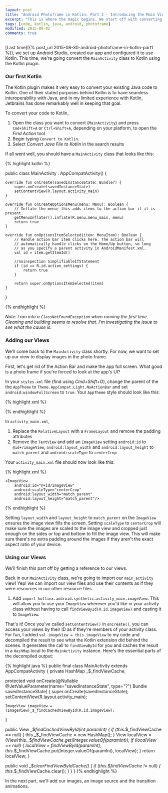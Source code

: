 ```yaml
---
layout: post
title: "Android Photoframe in Kotlin: Part 2 - Introducing the Main Views (and Kotlin)"
excerpt: "This is where the magic begins. We start off with converting `MainActivity` to a Kotlin file!"
tags: [code, kotlin, java, android, photoframe]
modified: 2015-09-02
comments: true
---
```


[Last time]({% post_url 2015-08-30-android-photoframe-in-kotlin-part1 %}), we set up Android Studio, created our app and configured it to use Kotlin. This time, we're going convert the `MainActivity` class to Kotlin using the Kotlin plugin.

### Our first Kotlin

The Kotlin plugin makes it very easy to convert your existing Java code to Kotlin. One of their stated purposes behind Kotlin is to have seamless interoperability with Java, and in my limited experience with Kotlin, Jetbrains has done remarkably well in keeping that goal.

To convert your code to Kotlin,

1. Open the class you want to convert (`MainActivity`) and press `Cmd+Shift+A` or `Ctrl+Shift+A`, depending on your platform, to open the *Find Action* tool
2. Begin typing `Convert to Kotlin`.
3. Select *Convert Java File to Kotlin* in the search results

If all went well, you should have a `MainActivity` class that looks like this:

{% highlight kotlin %}

public class MainActivity : AppCompatActivity() {

	override fun onCreate(savedInstanceState: Bundle?) {
		super.onCreate(savedInstanceState)
		setContentView(R.layout.activity_main)
	}

	override fun onCreateOptionsMenu(menu: Menu): Boolean {
		// Inflate the menu; this adds items to the action bar if it is present.
		getMenuInflater().inflate(R.menu.menu_main, menu)
		return true
	}

	override fun onOptionsItemSelected(item: MenuItem): Boolean {
		// Handle action bar item clicks here. The action bar will
		// automatically handle clicks on the Home/Up button, so long
		// as you specify a parent activity in AndroidManifest.xml.
		val id = item.getItemId()

		//noinspection SimplifiableIfStatement
		if (id == R.id.action_settings) {
			return true
		}

		return super.onOptionsItemSelected(item)
	}
}

{% endhighlight %}

*Note: I ran into a `ClassNotFoundException` when running the first time. Cleaning and building seems to resolve that. I'm investigating the issue to see what the cause is.*


### Adding our Views

We'll come back to the `MainActivity` class shortly. For now, we want to set up our view to display images in the photo frame.

First, let's get rid of the Action Bar and make the app full screen. What good is a photo frame if you're forced to look at the app's UI?

In your `styles.xml` file (find using *Cmd+Shift+O*), change the parent of the the `AppTheme` to `Theme.AppCompat.Light.NoActionBar` and set `android:windowFullScreen` to `true`. Your `AppTheme` style should look like this:

{% highlight xml %}
<!-- Base application theme. -->
<style name="AppTheme" parent="Theme.AppCompat.Light.NoActionBar">
	<!-- Customize your theme here. -->
	<item name="android:windowFullscreen">true</item>
</style>
{% endhighlight %}

In `activity_main.xml`,

1. Replace the `RelativeLayout` with a `FrameLayout` and remove the padding attributes
2. Remove the `TextView` and add an `ImageView` setting `android:id` to `@id+/imageView`, `android:layout_width` and `android:layout_height` to `match_parent` and `android:scaleType` to `centerCrop`

Your `activity_main.xml` file should now look like this:

{% highlight xml %}
<FrameLayout xmlns:android="http://schemas.android.com/apk/res/android"
				xmlns:tools="http://schemas.android.com/tools"
				android:layout_width="match_parent"
				android:layout_height="match_parent"
				tools:context=".MainActivity">

	<ImageView
		android:id="@+id/imageView"
		android:scaleType="centerCrop"
		android:layout_width="match_parent"
		android:layout_height="match_parent"/>

</FrameLayout>
{% endhighlight %}

Setting `layout_width` and `layout_height` to `match_parent` on the `ImageView` ensures the image view fills the screen. Setting `scaleType` to `centerCrop` will make sure the images are scaled to the image view and cropped just enough on the sides or top and bottom to fill the image view. This will make sure there's no extra padding around the images if they aren't the exact aspect ratio of your device.

### Using our Views

We'll finish this part off by getting a reference to our views.

Back in our `MainActivity` class, we're going to import our `main_activity` view! Yep! we can import our view files and use their contents as if they were resources in our other resource files.

1. Add `import kotlinx.android.synthetic.activity_main.imageView`. This will allow you to use your `ImageView` wherever you'd like in your activity class without having to call `findViewById(R.id.imageView)` and casting it to `ImageView`.

That's it! Once you've called `setContentView()` in `onCreate()`, you can access your views by their ID as if they're members of your activity class. For fun, I added `val imageView = this.imageView` to my code and decompiled the result to see what the Kotlin extension did behind the scenes. It generates the call to `findViewById` for you and caches the result in a `HashMap` local to the `MainActivity` instance. Here's the essential parts of the decompiled output:

{% highlight java %}
public final class MainActivity extends AppCompatActivity
{
  private HashMap _$_findViewCache;

  protected void onCreate(@Nullable @JetValueParameter(name="savedInstanceState", type="?") Bundle savedInstanceState)
  {
    super.onCreate(savedInstanceState);
    setContentView(R.layout.activity_main);

    ImageView imageView = (ImageView)_$_findCachedViewById(R.id.imageView);
  }

  public View _$_findCachedViewById(int paramInt)
  {
    if (this._$_findViewCache == null) {
      this._$_findViewCache = new HashMap();
    }
    View localView = (View)this._$_findViewCache.get(Integer.valueOf(paramInt));
    if (localView == null)
    {
      localView = findViewById(paramInt);
      this._$_findViewCache.put(Integer.valueOf(paramInt), localView);
    }
    return localView;
  }

  public void _$_clearFindViewByIdCache()
  {
    if (this._$_findViewCache != null) {
      this._$_findViewCache.clear();
    }
  }
}
{% endhighlight %}

In the next part, we'll add our images, an image source and the transition animations.
